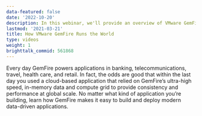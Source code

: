 ```yaml
---
data-featured: false
date: '2022-10-20'
description: In this webinar, we'll provide an overview of VMware GemFire - the product, its features, and how it supports business critical applications in some of the world's largest organizations.    
lastmod: '2021-03-21'
title: How VMware GemFire Runs the World
type: videos
weight: 1
brighttalk_commid: 561868
---
```


Every day GemFire powers applications in banking, telecommunications, travel, health care, and retail. In fact, the odds are good that within the last day you used a cloud-based application that relied on GemFire’s ultra-high speed, in-memory data and compute grid to provide consistency and performance at global scale. No matter what kind of application you’re building, learn how GemFire makes it easy to build and deploy modern data-driven applications.
